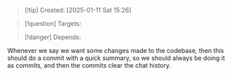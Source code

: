 
>[!tip] Created: [2025-01-11 Sat 15:26]

>[!question] Targets: 

>[!danger] Depends: 

Whenever we say we want some changes made to the codebase, then this should do a commit with a quick summary, so we should always be doing it as commits, and then the commits clear the chat history.